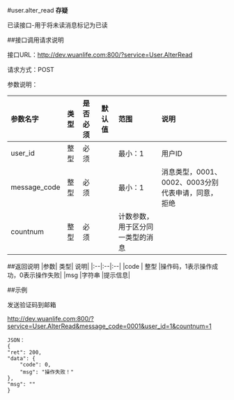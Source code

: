 #user.alter_read **存疑**

已读接口-用于将未读消息标记为已读

##接口调用请求说明

接口URL：http://dev.wuanlife.com:800/?service=User.AlterRead

请求方式：POST

参数说明：

|参数名字   | 类型|  是否必须   | 默认值   | 范围      |  说明|
|:--|:--|:--|:--|:--|:--|
|user_id    |   整型| 必须     ||           最小：1  |  用户ID|
|message_code|  整型  |必须     || 最小：1|    消息类型，0001、0002、0003分别代表申请，同意，拒绝|
|countnum |   整型|  必须    ||      计数参数，用于区分同一类型的消息|


##返回说明
|参数|        类型|   说明|
|:--|:--|:--|
|code  |  整型  |操作码，1表示操作成功，0表示操作失败|
|msg |字符串 |提示信息|


##示例

发送验证码到邮箱

http://dev.wuanlife.com:800/?service=User.AlterRead&message_code=0001&user_id=1&countnum=1

    JSON：
    {
    "ret": 200,
    "data": {
        "code": 0,
        "msg": "操作失败！"
    },
    "msg": ""
    }
